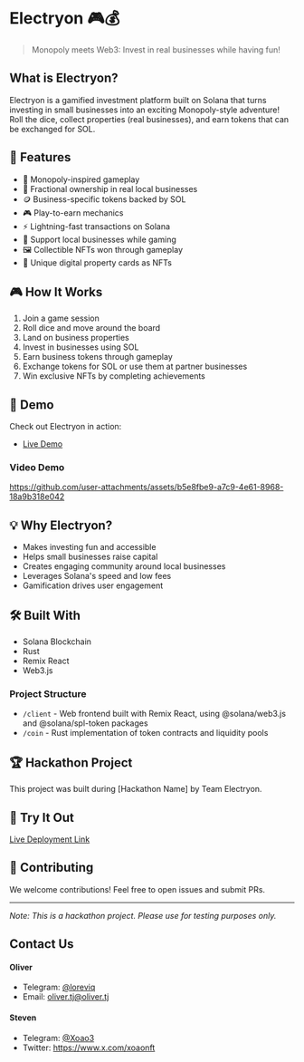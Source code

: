 # Electryon 🎮💰

> Monopoly meets Web3: Invest in real businesses while having fun!

## What is Electryon?

Electryon is a gamified investment platform built on Solana that turns investing in small businesses into an exciting Monopoly-style adventure! Roll the dice, collect properties (real businesses), and earn tokens that can be exchanged for SOL.

## 🎯 Features

- 🎲 Monopoly-inspired gameplay
- 🏪 Fractional ownership in real local businesses
- 🪙 Business-specific tokens backed by SOL
- 🎮 Play-to-earn mechanics
- ⚡ Lightning-fast transactions on Solana
- 🤝 Support local businesses while gaming
- 🖼️ Collectible NFTs won through gameplay
- 🎨 Unique digital property cards as NFTs

## 🎮 How It Works

1. Join a game session
2. Roll dice and move around the board
3. Land on business properties
4. Invest in businesses using SOL
5. Earn business tokens through gameplay
6. Exchange tokens for SOL or use them at partner businesses
7. Win exclusive NFTs by completing achievements

## 🚀 Demo

Check out Electryon in action:
- [Live Demo](https://electryon-six.vercel.app/)

### Video Demo
https://github.com/user-attachments/assets/b5e8fbe9-a7c9-4e61-8968-18a9b318e042

## 💡 Why Electryon?

- Makes investing fun and accessible
- Helps small businesses raise capital
- Creates engaging community around local businesses
- Leverages Solana's speed and low fees
- Gamification drives user engagement

## 🛠️ Built With

- Solana Blockchain
- Rust
- Remix React
- Web3.js

### Project Structure
- `/client` - Web frontend built with Remix React, using @solana/web3.js and @solana/spl-token packages
- `/coin` - Rust implementation of token contracts and liquidity pools

## 🏆 Hackathon Project

This project was built during [Hackathon Name] by Team Electryon.

## 📱 Try It Out

[Live Deployment Link](https://electryon-six.vercel.app/)

## 🤝 Contributing

We welcome contributions! Feel free to open issues and submit PRs.

---

*Note: This is a hackathon project. Please use for testing purposes only.*

## Contact Us
#### Oliver
- Telegram: [@loreviq](https://t.me/loreviq)
- Email: oliver.tj@oliver.tj
#### Steven
- Telegram: [@Xoao3](https://t.me/Xoao3)
- Twitter: https://www.x.com/xoaonft

